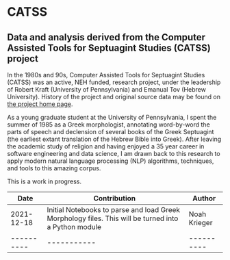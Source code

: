 # CATSS
## Data and analysis derived from the Computer Assisted Tools for Septuagint Studies (CATSS) project

In the 1980s and 90s, Computer Assisted Tools for Septuagint Studies (CATSS) was an active, NEH funded, research project, 
under the leadership of Robert Kraft (University of Pennsylvania) and Emanual Tov (Hebrew University).  History of the project and original
source data may be found on <a href='http://ccat.sas.upenn.edu/rak/catss.html'>the project home page</a>.

As a young graduate student at the University of Pennsylvania, I spent the summer of 1985 as a Greek morphologist, annotating word-by-word the parts of speech and declension  of several books of the Greek Septuagint (the earliest extant translation of the Hebrew Bible into Greek).  After leaving the academic study of religion and having enjoyed a 35 year career in software engineering and data science, I am drawn back to this research to apply modern natural language processing (NLP) algorithms, techniques, and tools to this amazing corpus.  

This is a work in progress.  

| Date | Contribution | Author |
| -------- | --------- | ------- |
| 2021-12-18| Initial Notebooks to parse and load Greek Morphology files.  This will be turned into a Python module|Noah Krieger|
|----------|-----------|----------|
